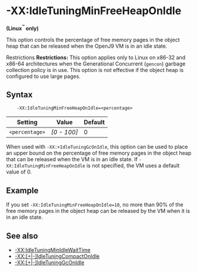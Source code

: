 <!--
* Copyright (c) 2017, 2018 IBM Corp. and others
*
* This program and the accompanying materials are made
* available under the terms of the Eclipse Public License 2.0
* which accompanies this distribution and is available at
* https://www.eclipse.org/legal/epl-2.0/ or the Apache
* License, Version 2.0 which accompanies this distribution and
* is available at https://www.apache.org/licenses/LICENSE-2.0.
*
* This Source Code may also be made available under the
* following Secondary Licenses when the conditions for such
* availability set forth in the Eclipse Public License, v. 2.0
* are satisfied: GNU General Public License, version 2 with
* the GNU Classpath Exception [1] and GNU General Public
* License, version 2 with the OpenJDK Assembly Exception [2].
*
* [1] https://www.gnu.org/software/classpath/license.html
* [2] http://openjdk.java.net/legal/assembly-exception.html
*
* SPDX-License-Identifier: EPL-2.0 OR Apache-2.0 OR GPL-2.0 WITH
* Classpath-exception-2.0 OR LicenseRef-GPL-2.0 WITH Assembly-exception
-->

# -XX:IdleTuningMinFreeHeapOnIdle

**(Linux<sup>&trade;</sup> only)**

This option controls the percentage of free memory pages in the object heap that can be released when the OpenJ9 VM is in an idle state.

<i class="fa fa-exclamation-triangle" aria-hidden="true"></i><span class="sr-only">Restrictions</span> **Restrictions:** This option applies only to Linux on x86-32 and x86-64 architectures when the Generational Concurrent (`gencon`) garbage collection policy is in use. This option is not effective if the object heap is configured to use large pages.

## Syntax

        -XX:IdleTuningMinFreeHeapOnIdle=<percentage>

| Setting      |  Value      | Default  |
|--------------|-------------|----------|
|`<percentage>`| *[0 - 100]* | 0        |


When used with `-XX:+IdleTuningGcOnIdle`, this option can be used to place an upper bound on the percentage of free memory pages in the object heap that can be released when the VM is in an idle state. If `-XX:IdleTuningMinFreeHeapOnIdle` is not specified, the VM uses a default value of 0.

## Example

If you set `-XX:IdleTuningMinFreeHeapOnIdle=10`, no more than 90% of the free memory pages in the object heap can be released by the VM when it is in an idle state.

## See also

- [-XX:IdleTuningMinIdleWaitTime](xxidletuningminidlewaittime.md#xxidletuningminidlewaittime "When the VM is idle, this option controls the minimum length of time that the VM must be idle before the status of the VM is set to idle. Further tuning options control the compaction of the object heap and the release of free memory pages, which reduces the footprint of the VM.")
- [-XX:\[+|-\]IdleTuningCompactOnIdle](xxidletuningcompactonidle.md#xx/|-/idletuningcompactonidle "This option controls garbage collection processing with compaction when the status of the VM is set to idle.")
- [-XX:\[+|-\]IdleTuningGcOnIdle](xxidletuninggconidle.md#xx/|-/idletuninggconidle "This option can be used to reduce the memory footprint of the VM when it is in an idle state.")


<!-- ==== END OF TOPIC ==== xxidletuningminfreeheaponidle.md ==== -->
